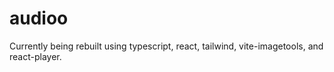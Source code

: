 # audioo

Currently being rebuilt using typescript, react, tailwind, vite-imagetools, and react-player.
